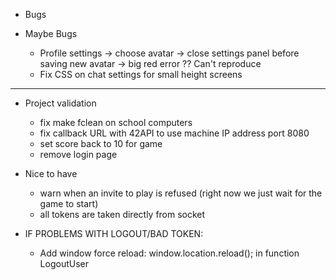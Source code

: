 - Bugs

- Maybe Bugs

  - Profile settings -> choose avatar -> close settings panel before saving new avatar -> big red error ?? Can't reproduce
  - Fix CSS on chat settings for small height screens

---

- Project validation

  - fix make fclean on school computers
  - fix callback URL with 42API to use machine IP address port 8080
  - set score back to 10 for game
  - remove login page

- Nice to have

  - warn when an invite to play is refused (right now we just wait for the game to start)
  - all tokens are taken directly from socket

- IF PROBLEMS WITH LOGOUT/BAD TOKEN:
  - Add window force reload: window.location.reload(); in function LogoutUser
